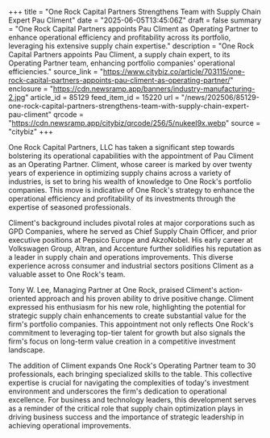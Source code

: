 +++
title = "One Rock Capital Partners Strengthens Team with Supply Chain Expert Pau Climent"
date = "2025-06-05T13:45:06Z"
draft = false
summary = "One Rock Capital Partners appoints Pau Climent as Operating Partner to enhance operational efficiency and profitability across its portfolio, leveraging his extensive supply chain expertise."
description = "One Rock Capital Partners appoints Pau Climent, a supply chain expert, to its Operating Partner team, enhancing portfolio companies' operational efficiencies."
source_link = "https://www.citybiz.co/article/703115/one-rock-capital-partners-appoints-pau-climent-as-operating-partner/"
enclosure = "https://cdn.newsramp.app/banners/industry-manufacturing-2.jpg"
article_id = 85129
feed_item_id = 15220
url = "/news/202506/85129-one-rock-capital-partners-strengthens-team-with-supply-chain-expert-pau-climent"
qrcode = "https://cdn.newsramp.app/citybiz/qrcode/256/5/nukeeI9x.webp"
source = "citybiz"
+++

<p>One Rock Capital Partners, LLC has taken a significant step towards bolstering its operational capabilities with the appointment of Pau Climent as an Operating Partner. Climent, whose career is marked by over twenty years of experience in optimizing supply chains across a variety of industries, is set to bring his wealth of knowledge to One Rock's portfolio companies. This move is indicative of One Rock's strategy to enhance the operational efficiency and profitability of its investments through the expertise of seasoned professionals.</p><p>Climent's background includes pivotal roles at major corporations such as GPD Companies, where he served as Chief Supply Chain Officer, and prior executive positions at Pepsico Europe and AkzoNobel. His early career at Volkswagen Group, Altran, and Accenture further solidifies his reputation as a leader in supply chain and operations improvements. This diverse experience across consumer and industrial sectors positions Climent as a valuable asset to One Rock's team.</p><p>Tony W. Lee, Managing Partner at One Rock, praised Climent's action-oriented approach and his proven ability to drive positive change. Climent expressed his enthusiasm for his new role, highlighting the potential for strategic supply chain enhancements to create substantial value for the firm's portfolio companies. This appointment not only reflects One Rock's commitment to leveraging top-tier talent for growth but also signals the firm's focus on long-term value creation in a competitive investment landscape.</p><p>The addition of Climent expands One Rock's Operating Partner team to 30 professionals, each bringing specialized skills to the table. This collective expertise is crucial for navigating the complexities of today's investment environment and underscores the firm's dedication to operational excellence. For business and technology leaders, this development serves as a reminder of the critical role that supply chain optimization plays in driving business success and the importance of strategic leadership in achieving operational improvements.</p>